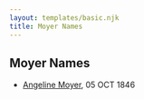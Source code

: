 ```yaml
---
layout: templates/basic.njk
title: Moyer Names
---
```

## Moyer Names
- [Angeline Moyer](/people/6/62824036), 05 OCT 1846